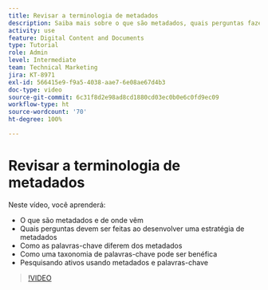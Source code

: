 ```yaml
---
title: Revisar a terminologia de metadados
description: Saiba mais sobre o que são metadados, quais perguntas fazer ao desenvolver uma estratégia de metadados e muito mais no[!UICONTROL Workfront DAM].
activity: use
feature: Digital Content and Documents
type: Tutorial
role: Admin
level: Intermediate
team: Technical Marketing
jira: KT-8971
exl-id: 566415e9-f9a5-4038-aae7-6e08ae67d4b3
doc-type: video
source-git-commit: 6c31f8d2e98ad8cd1880cd03ec0b0e6c0fd9ec09
workflow-type: ht
source-wordcount: '70'
ht-degree: 100%

---
```


# Revisar a terminologia de metadados

Neste vídeo, você aprenderá:

* O que são metadados e de onde vêm
* Quais perguntas devem ser feitas ao desenvolver uma estratégia de metadados
* Como as palavras-chave diferem dos metadados
* Como uma taxonomia de palavras-chave pode ser benéfica
* Pesquisando ativos usando metadados e palavras-chave

>[!VIDEO](https://video.tv.adobe.com/v/335234/?quality=12&learn=on)
